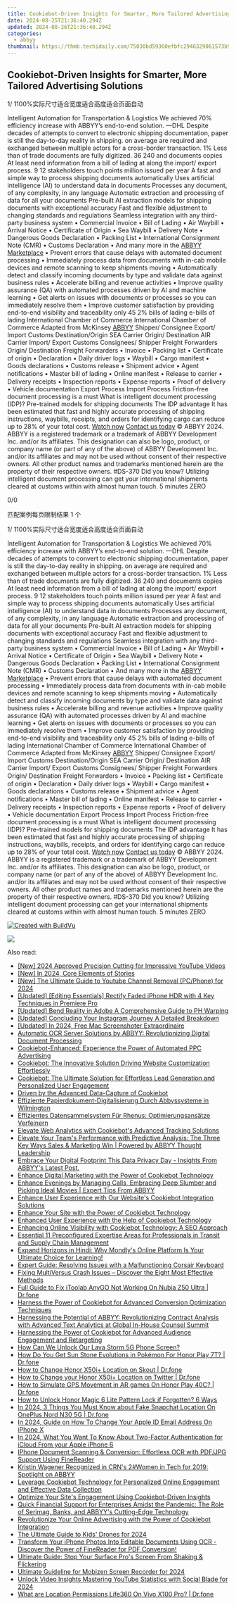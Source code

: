 ```yaml
---
title: Cookiebot-Driven Insights for Smarter, More Tailored Advertising Solutions
date: 2024-08-25T21:36:40.294Z
updated: 2024-08-26T21:36:40.294Z
categories:
  - abbyy
thumbnail: https://thmb.techidaily.com/75030bd59360efbfc2946329061573b90f37300b7251c4b711e0f5f10f28322c.jpg
---
```


## Cookiebot-Driven Insights for Smarter, More Tailored Advertising Solutions

1/ 1100%实际尺寸适合宽度适合高度适合页面自动

Intelligent Automation for Transportation & Logistics We achieved 70% efficiency increase with ABBYY’s end-to-end solution. —DHL Despite decades of attempts to convert to electronic shipping documentation, paper is still the day-to-day reality in shipping. on average are required and exchanged between multiple actors for a cross-border transaction. 1% Less than of trade documents are fully digitized. 36 240 and documents copies At least need information from a bill of lading at along the import/ export process. 9 12 stakeholders touch points million issued per year A fast and simple way to process shipping documents automatically Uses artificial intelligence (AI) to understand data in documents Processes any document, of any complexity, in any language Automatic extraction and processing of data for all your documents Pre-built AI extraction models for shipping documents with exceptional accuracy Fast and flexible adjustment to changing standards and regulations Seamless integration with any third-party business system • Commercial Invoice • Bill of Lading • Air Waybill • Arrival Notice • Certificate of Origin • Sea Waybill • Delivery Note • Dangerous Goods Declaration • Packing List • International Consignment Note (CMR) • Customs Declaration • And many more in the [ABBYY Marketplace](https://tools.techidaily.com/abbyy/products/) • Prevent errors that cause delays with automated document processing • Immediately process data from documents with in-cab mobile devices and remote scanning to keep shipments moving • Automatically detect and classify incoming documents by type and validate data against business rules • Accelerate billing and revenue activities • Improve quality assurance (QA) with automated processes driven by AI and machine learning • Get alerts on issues with documents or processes so you can immediately resolve them • Improve customer satisfaction by providing end-to-end visibility and traceability only 45 2% bills of lading e-bills of lading International Chamber of Commerce International Chamber of Commerce Adapted from McKinsey [ABBYY](https://tools.techidaily.com/abbyy/products/) Shipper/ Consignee Export/ Import Customs Destination/Origin SEA Carrier Origin/ Destination AIR Carrier Import/ Export Customs Consignees/ Shipper Freight Forwarders Origin/ Destination Freight Forwarders • Invoice • Packing list • Certiﬁcate of origin • Declaration • Daily driver logs • Waybill • Cargo manifest • Goods declarations • Customs release • Shipment advice • Agent notiﬁcations • Master bill of lading • Online manifest • Release to carrier • Delivery receipts • Inspection reports • Expense reports • Proof of delivery • Vehicle documentation Export Process Import Process Friction-free document processing is a must What is intelligent document processing (IDP)? Pre-trained models for shipping documents The IDP advantage It has been estimated that fast and highly accurate processing of shipping instructions, waybills, receipts, and orders for identifying cargo can reduce up to 28% of your total cost. [Watch now](https://www.youtube.com/watch?v=BsuDp9mrg0E&t=2s) [Contact us today](https://tools.techidaily.com/abbyy/products/) © ABBYY 2024\. ABBYY is a registered trademark or a trademark of ABBYY Development Inc. and/or its affiliates. This designation can also be logo, product, or company name (or part of any of the above) of ABBYY Development Inc. and/or its affiliates and may not be used without consent of their respective owners. All other product names and trademarks mentioned herein are the property of their respective owners. #DS-370 Did you know? Utilizing intelligent document processing can get your international shipments cleared at customs within with almost human touch. 5 minutes ZERO 



0/0

匹配案例每页限制结果 1 个

1/ 1100%实际尺寸适合宽度适合高度适合页面自动

Intelligent Automation for Transportation & Logistics We achieved 70% efficiency increase with ABBYY’s end-to-end solution. —DHL Despite decades of attempts to convert to electronic shipping documentation, paper is still the day-to-day reality in shipping. on average are required and exchanged between multiple actors for a cross-border transaction. 1% Less than of trade documents are fully digitized. 36 240 and documents copies At least need information from a bill of lading at along the import/ export process. 9 12 stakeholders touch points million issued per year A fast and simple way to process shipping documents automatically Uses artificial intelligence (AI) to understand data in documents Processes any document, of any complexity, in any language Automatic extraction and processing of data for all your documents Pre-built AI extraction models for shipping documents with exceptional accuracy Fast and flexible adjustment to changing standards and regulations Seamless integration with any third-party business system • Commercial Invoice • Bill of Lading • Air Waybill • Arrival Notice • Certificate of Origin • Sea Waybill • Delivery Note • Dangerous Goods Declaration • Packing List • International Consignment Note (CMR) • Customs Declaration • And many more in the [ABBYY Marketplace](https://tools.techidaily.com/abbyy/products/) • Prevent errors that cause delays with automated document processing • Immediately process data from documents with in-cab mobile devices and remote scanning to keep shipments moving • Automatically detect and classify incoming documents by type and validate data against business rules • Accelerate billing and revenue activities • Improve quality assurance (QA) with automated processes driven by AI and machine learning • Get alerts on issues with documents or processes so you can immediately resolve them • Improve customer satisfaction by providing end-to-end visibility and traceability only 45 2% bills of lading e-bills of lading International Chamber of Commerce International Chamber of Commerce Adapted from McKinsey [ABBYY](https://tools.techidaily.com/abbyy/products/) Shipper/ Consignee Export/ Import Customs Destination/Origin SEA Carrier Origin/ Destination AIR Carrier Import/ Export Customs Consignees/ Shipper Freight Forwarders Origin/ Destination Freight Forwarders • Invoice • Packing list • Certiﬁcate of origin • Declaration • Daily driver logs • Waybill • Cargo manifest • Goods declarations • Customs release • Shipment advice • Agent notiﬁcations • Master bill of lading • Online manifest • Release to carrier • Delivery receipts • Inspection reports • Expense reports • Proof of delivery • Vehicle documentation Export Process Import Process Friction-free document processing is a must What is intelligent document processing (IDP)? Pre-trained models for shipping documents The IDP advantage It has been estimated that fast and highly accurate processing of shipping instructions, waybills, receipts, and orders for identifying cargo can reduce up to 28% of your total cost. [Watch now](https://www.youtube.com/watch?v=BsuDp9mrg0E&t=2s) [Contact us today](https://tools.techidaily.com/abbyy/products/) © ABBYY 2024\. ABBYY is a registered trademark or a trademark of ABBYY Development Inc. and/or its affiliates. This designation can also be logo, product, or company name (or part of any of the above) of ABBYY Development Inc. and/or its affiliates and may not be used without consent of their respective owners. All other product names and trademarks mentioned herein are the property of their respective owners. #DS-370 Did you know? Utilizing intelligent document processing can get your international shipments cleared at customs within with almost human touch. 5 minutes ZERO 

[![Created with BuildVu](https://www.abbyy.com/buildvu-logo.png)](https://www.idrsolutions.com/online-pdf-to-html-converter)

<ins class="adsbygoogle"
     style="display:block"
     data-ad-format="autorelaxed"
     data-ad-client="ca-pub-7571918770474297"
     data-ad-slot="1223367746"></ins>



<ins class="adsbygoogle"
     style="display:block"
     data-ad-client="ca-pub-7571918770474297"
     data-ad-slot="8358498916"
     data-ad-format="auto"
     data-full-width-responsive="true"></ins>

<!-- affiliate ads begin -->
<a href="https://secure.2checkout.com/order/checkout.php?PRODS=33729450&QTY=1&AFFILIATE=108875&CART=1"><img src="https://secure.avangate.com/images/merchant/7f687767ccf20fcea1c9dc4a5adc2326/Digisigner_banner_728_x_90_color_version.png" border="0"></a>
<!-- affiliate ads end -->
<span class="atpl-alsoreadstyle">Also read:</span>
<div><ul>
<li><a href="https://youtube-zero.techidaily.com/024-approved-precision-cutting-for-impressive-youtube-videos/"><u>[New] 2024 Approved  Precision Cutting for Impressive YouTube Videos</u></a></li>
<li><a href="https://fox-http.techidaily.com/new-in-2024-core-elements-of-stories/"><u>[New] In 2024, Core Elements of Stories</u></a></li>
<li><a href="https://youtube-docs.techidaily.com/he-ultimate-guide-to-youtube-channel-removal-pcphone-for-2024/"><u>[New] The Ultimate Guide to Youtube Channel Removal (PC/Phone) for 2024</u></a></li>
<li><a href="https://fox-http.techidaily.com/updated-editing-essentials-rectify-faded-iphone-hdr-with-4-key-techniques-in-premiere-pro/"><u>[Updated] [Editing Essentials] Rectify Faded iPhone HDR with 4 Key Techniques in Premiere Pro</u></a></li>
<li><a href="https://extra-information.techidaily.com/updated-bend-reality-in-adobe-a-comprehensive-guide-to-ph-warping/"><u>[Updated] Bend Reality in Adobe  A Comprehensive Guide to PH Warping</u></a></li>
<li><a href="https://instagram-video-recordings.techidaily.com/updated-concluding-your-instagram-journey-a-detailed-breakdown/"><u>[Updated] Concluding Your Instagram Journey  A Detailed Breakdown</u></a></li>
<li><a href="https://video-screen-grab.techidaily.com/updated-in-2024-free-mac-screenshoter-extraordinaire/"><u>[Updated] In 2024, Free Mac Screenshoter Extraordinaire</u></a></li>
<li><a href="https://solve-news.techidaily.com/automatic-ocr-server-solutions-by-abbyy-revolutionizing-digital-document-processing/"><u>Automatic OCR Server Solutions by ABBYY: Revolutionizing Digital Document Processing</u></a></li>
<li><a href="https://solve-news.techidaily.com/cookiebot-enhanced-experience-the-power-of-automated-ppc-advertising/"><u>Cookiebot-Enhanced: Experience the Power of Automated PPC Advertising</u></a></li>
<li><a href="https://solve-news.techidaily.com/cookiebot-the-innovative-solution-driving-website-customization-effortlessly/"><u>Cookiebot: The Innovative Solution Driving Website Customization Effortlessly</u></a></li>
<li><a href="https://solve-news.techidaily.com/cookiebot-the-ultimate-solution-for-effortless-lead-generation-and-personalized-user-engagement/"><u>Cookiebot: The Ultimate Solution for Effortless Lead Generation and Personalized User Engagement</u></a></li>
<li><a href="https://solve-news.techidaily.com/driven-by-the-advanced-data-capture-of-cookiebot/"><u>Driven by the Advanced Data-Capture of Cookiebot</u></a></li>
<li><a href="https://solve-news.techidaily.com/effiziente-papierdokument-digitalisierung-durch-abbyssysteme-in-wilmington/"><u>Effiziente Papierdokument-Digitalisierung Durch Abbyssysteme in Wilmington</u></a></li>
<li><a href="https://solve-news.techidaily.com/effizientes-datensammelsystem-fur-rhenus-optimierungsansatze-verfeinern/"><u>Effizientes Datensammelsystem Für Rhenus: Optimierungsansätze Verfeinern</u></a></li>
<li><a href="https://solve-news.techidaily.com/elevate-web-analytics-with-cookiebots-advanced-tracking-solutions/"><u>Elevate Web Analytics with Cookiebot's Advanced Tracking Solutions</u></a></li>
<li><a href="https://solve-news.techidaily.com/elevate-your-teams-performance-with-predictive-analysis-the-three-key-ways-sales-and-marketing-win-powered-by-abbyy-thought-leadership/"><u>Elevate Your Team's Performance with Predictive Analysis: The Three Key Ways Sales & Marketing Win | Powered by ABBYY Thought Leadership</u></a></li>
<li><a href="https://solve-news.techidaily.com/embrace-your-digital-footprint-this-data-privacy-day-insights-from-abbyys-latest-post/"><u>Embrace Your Digital Footprint This Data Privacy Day - Insights From ABBYY's Latest Post.</u></a></li>
<li><a href="https://solve-news.techidaily.com/enhance-digital-marketing-with-the-power-of-cookiebot-technology/"><u>Enhance Digital Marketing with the Power of Cookiebot Technology</u></a></li>
<li><a href="https://solve-news.techidaily.com/enhance-evenings-by-managing-calls-embracing-deep-slumber-and-picking-ideal-movies-expert-tips-from-abbyy/"><u>Enhance Evenings by Managing Calls, Embracing Deep Slumber and Picking Ideal Movies | Expert Tips From ABBYY</u></a></li>
<li><a href="https://solve-news.techidaily.com/enhance-user-experience-with-our-websites-cookiebot-integration-solutions/"><u>Enhance User Experience with Our Website's Cookiebot Integration Solutions</u></a></li>
<li><a href="https://solve-news.techidaily.com/enhance-your-site-with-the-power-of-cookiebot-technology/"><u>Enhance Your Site with the Power of Cookiebot Technology</u></a></li>
<li><a href="https://solve-news.techidaily.com/enhanced-user-experience-with-the-help-of-cookiebot-technology/"><u>Enhanced User Experience with the Help of Cookiebot Technology</u></a></li>
<li><a href="https://solve-news.techidaily.com/enhancing-online-visibility-with-cookiebot-technology-a-seo-approach/"><u>Enhancing Online Visibility with Cookiebot Technology: A SEO Approach</u></a></li>
<li><a href="https://solve-news.techidaily.com/essential-11-preconfigured-expertise-areas-for-professionals-in-transit-and-supply-chain-management/"><u>Essential 11 Preconfigured Expertise Areas for Professionals in Transit and Supply Chain Management</u></a></li>
<li><a href="https://mondly-stories.techidaily.com/1719576305853-expand-horizons-in-hindi-why-mondlys-online-platform-is-your-ultimate-choice-for-learning/"><u>Expand Horizons in Hindi: Why Mondly's Online Platform Is Your Ultimate Choice for Learning!</u></a></li>
<li><a href="https://win-howtos.techidaily.com/expert-guide-resolving-issues-with-a-malfunctioning-corsair-keyboard/"><u>Expert Guide: Resolving Issues with a Malfunctioning Corsair Keyboard</u></a></li>
<li><a href="https://win-blog.techidaily.com/fixing-multiversus-crash-issues-discover-the-eight-most-effective-methods/"><u>Fixing MultiVersus Crash Issues – Discover the Eight Most Effective Methods</u></a></li>
<li><a href="https://fake-location.techidaily.com/full-guide-to-fix-itoolab-anygo-not-working-on-nubia-z50-ultra-drfone-by-drfone-virtual-android/"><u>Full Guide to Fix iToolab AnyGO Not Working On Nubia Z50 Ultra | Dr.fone</u></a></li>
<li><a href="https://solve-news.techidaily.com/harness-the-power-of-cookiebot-for-advanced-conversion-optimization-techniques/"><u>Harness the Power of Cookiebot for Advanced Conversion Optimization Techniques</u></a></li>
<li><a href="https://solve-news.techidaily.com/harnessing-the-potential-of-abbyy-revolutionizing-contract-analysis-with-advanced-text-analytics-at-global-in-house-counsel-summit/"><u>Harnessing the Potential of ABBYY: Revolutionizing Contract Analysis with Advanced Text Analytics at Global In-House Counsel Summit</u></a></li>
<li><a href="https://solve-news.techidaily.com/harnessing-the-power-of-cookiebot-for-advanced-audience-engagement-and-retargeting/"><u>Harnessing the Power of Cookiebot for Advanced Audience Engagement and Retargeting</u></a></li>
<li><a href="https://android-unlock.techidaily.com/how-can-we-unlock-our-lava-storm-5g-phone-screen-by-drfone-android/"><u>How Can We Unlock Our Lava Storm 5G Phone Screen?</u></a></li>
<li><a href="https://pokemon-go-android.techidaily.com/how-do-you-get-sun-stone-evolutions-in-pokemon-for-honor-play-7t-drfone-by-drfone-virtual-android/"><u>How Do You Get Sun Stone Evolutions in Pokémon For Honor Play 7T? | Dr.fone</u></a></li>
<li><a href="https://location-social.techidaily.com/how-to-change-honor-x50iplus-location-on-skout-drfone-by-drfone-virtual-android/"><u>How to Change Honor X50i+ Location on Skout | Dr.fone</u></a></li>
<li><a href="https://location-social.techidaily.com/how-to-change-your-honor-x50iplus-location-on-twitter-drfone-by-drfone-virtual-android/"><u>How to Change your Honor X50i+ Location on Twitter | Dr.fone</u></a></li>
<li><a href="https://fake-location.techidaily.com/how-to-simulate-gps-movement-in-ar-games-on-honor-play-40c-drfone-by-drfone-virtual-android/"><u>How to Simulate GPS Movement in AR games On Honor Play 40C? | Dr.fone</u></a></li>
<li><a href="https://unlock-android.techidaily.com/how-to-unlock-honor-magic-6-lite-pattern-lock-if-forgotten-6-ways-by-drfone-android/"><u>How to Unlock Honor Magic 6 Lite Pattern Lock if Forgotten? 6 Ways</u></a></li>
<li><a href="https://location-social.techidaily.com/in-2024-3-things-you-must-know-about-fake-snapchat-location-on-oneplus-nord-n30-5g-drfone-by-drfone-virtual-android/"><u>In 2024, 3 Things You Must Know about Fake Snapchat Location On OnePlus Nord N30 5G | Dr.fone</u></a></li>
<li><a href="https://ios-unlock.techidaily.com/in-2024-guide-on-how-to-change-your-apple-id-email-address-on-iphone-x-by-drfone-ios/"><u>In 2024, Guide on How To Change Your Apple ID Email Address On iPhone X</u></a></li>
<li><a href="https://activate-lock.techidaily.com/in-2024-what-you-want-to-know-about-two-factor-authentication-for-icloud-from-your-apple-iphone-6-by-drfone-ios/"><u>In 2024, What You Want To Know About Two-Factor Authentication for iCloud From your Apple iPhone 6</u></a></li>
<li><a href="https://solve-news.techidaily.com/iphone-document-scanning-and-conversion-effortless-ocr-with-pdfjpg-support-using-finereader/"><u>IPhone Document Scanning & Conversion: Effortless OCR with PDF/JPG Support Using FineReader</u></a></li>
<li><a href="https://solve-news.techidaily.com/kristin-wagener-recognized-in-crns-2women-in-tech-for-2019-spotlight-on-abbyy/"><u>Kristin Wagener Recognized in CRN's 2#Women in Tech for 2019: Spotlight on ABBYY</u></a></li>
<li><a href="https://solve-news.techidaily.com/leverage-cookiebot-technology-for-personalized-online-engagement-and-effective-data-collection/"><u>Leverage Cookiebot Technology for Personalized Online Engagement and Effective Data Collection</u></a></li>
<li><a href="https://solve-news.techidaily.com/optimize-your-sites-engagement-using-cookiebot-driven-insights/"><u>Optimize Your Site's Engagement Using Cookiebot-Driven Insights</u></a></li>
<li><a href="https://solve-news.techidaily.com/quick-financial-support-for-enterprises-amidst-the-pandemic-the-role-of-serimag-banks-and-abbyys-cutting-edge-technology/"><u>Quick Financial Support for Enterprises Amidst the Pandemic: The Role of Serimag, Banks, and ABBYY's Cutting-Edge Technology</u></a></li>
<li><a href="https://solve-news.techidaily.com/revolutionize-your-online-advertising-with-the-power-of-cookiebot-integration/"><u>Revolutionize Your Online Advertising with the Power of Cookiebot Integration</u></a></li>
<li><a href="https://some-skills.techidaily.com/the-ultimate-guide-to-kids-drones-for-2024/"><u>The Ultimate Guide to Kids' Drones for 2024</u></a></li>
<li><a href="https://solve-news.techidaily.com/transform-your-iphone-photos-into-editable-documents-using-ocr-discover-the-power-of-finereader-for-pdf-conversion/"><u>Transform Your iPhone Photos Into Editable Documents Using OCR - Discover the Power of FineReader for PDF Conversion!</u></a></li>
<li><a href="https://tech-recovery.techidaily.com/ultimate-guide-stop-your-surface-pros-screen-from-shaking-and-flickering/"><u>Ultimate Guide: Stop Your Surface Pro's Screen From Shaking & Flickering</u></a></li>
<li><a href="https://desktop-recording.techidaily.com/ultimate-guideline-for-mobizen-screen-recorder-for-2024/"><u>Ultimate Guideline for Mobizen Screen Recorder for 2024</u></a></li>
<li><a href="https://facebook-video-footage.techidaily.com/unlock-video-insights-mastering-youtube-statistics-with-social-blade-for-2024/"><u>Unlock Video Insights  Mastering YouTube Statistics with Social Blade for 2024</u></a></li>
<li><a href="https://fake-location.techidaily.com/what-are-location-permissions-life360-on-vivo-x100-pro-drfone-by-drfone-virtual-android/"><u>What are Location Permissions Life360 On Vivo X100 Pro? | Dr.fone</u></a></li>
</ul></div>
